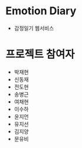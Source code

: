 # Emotion Diary

- 감정일기 웹서비스

# 프로젝트 참여자
- 박재현
- 신동재
- 전도현
- 송병근
- 여채현
- 이수하
- 윤지언
- 유지선
- 김지양
- 문유비
